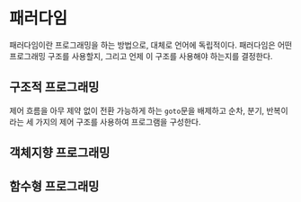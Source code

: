 # 패러다임

패러다임이란 프로그래밍을 하는 방법으로, 대체로 언어에 독립적이다. 패러다임은 어떤 프로그래밍 구조를 사용할지, 그리고 언제 이 구조를 사용해야 하는지를 결정한다.

## 구조적 프로그래밍
제어 흐름을 아무 제약 없이 전환 가능하게 하는 `goto`문을 배제하고 순차, 분기, 반복이라는 세 가지의 제어 구조를 사용하여 프로그램을 구성한다.

## 객체지향 프로그래밍

## 함수형 프로그래밍
